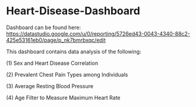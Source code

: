 # Heart-Disease-Dashboard

Dashboard can be found here: https://datastudio.google.com/u/0/reporting/5726ed43-0043-4340-88c2-425e53161eb0/page/p_nk7bmrbxqc/edit

This dashboard contains data analysis of the following:

(1) Sex and Heart Disease Correlation

(2) Prevalent Chest Pain Types among Individuals

(3) Average Resting Blood Pressure

(4) Age Filter to Measure Maximum Heart Rate
